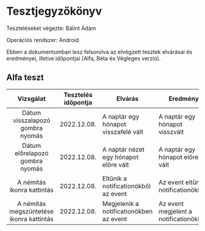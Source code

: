 # Tesztjegyzőkönyv

Teszteléseket végezte: Bálint Ádám

Operációs rendszer: Android

Ebben a dokumentumban lesz felsorolva az elvégzett tesztek elvárásai és eredményei, illetve időpontjai (Alfa, Béta és Végleges verzió).

## Alfa teszt

| Vizsgálat | Tesztelés időpontja | Elvárás | Eredmény | Hibák |
| :---: | --- | --- | --- | --- |
| Dátum visszalapozó gombra nyomás | 2022.12.08. | A naptár egy hónapot visszafelé vált | A naptár egy hónapot visszvált | Nem találtam hibát a működésében |
| Dátum előrelapozó gombra nyomás | 2022.12.08. | A naptár nézet egy hónapot előre vált | A naptár egy hónapot előre vált | Nem találtam hibát a működésében |
| A némitás ikonra kattintás  | 2022.12.08. | Eltűnik a notificationökből az event | Az event eltűnt a notificationökből  | Nem találtam hibát a működésében |
| A némitás megszüntetése ikonra kattintás  | 2022.12.08. | Megjelenik a notificationökben az event | Az event megjelent a notificationökben  | Nem találtam hibát a működésében |
